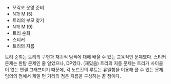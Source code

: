 - 모각코 운영 준비
- N과 M (5)
- 트리의 부모 찾기
- N과 M (9)
- 트리 순회
- 스티커
- 트리의 지름


트리 순회는 트리의 구현과 재귀적 탐색에 대해 배울 수 있는 교육적인 문제였다.
스티커 문제는 완탐 문제인 줄 알았으나, DP였다. (재밌음)
트리의 지름 문제는 트리가 사이클이 없는 연결 그래프이기 때문에, 각 노드간의 루트는 유일함을 이용해 풀 수 있는 문제.
임의의 점에서 제일 먼 거리의 점은 지름을 구성하는 끝 점이다.

